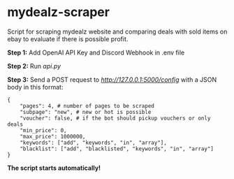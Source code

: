 # mydealz-scraper
 Script for scraping mydealz website and comparing deals with sold items on ebay to evaluate if there is possible profit.

**Step 1:**
Add OpenAI API Key and Discord Webhook in .env file

**Step 2:**
Run *api.py*

**Step 3:**
Send a POST request to *http://127.0.0.1:5000/config* with a JSON body in this format:
```
{
    "pages": 4, # number of pages to be scraped
    "subpage": "new", # new or hot is possible
    "voucher": false, # if the bot should pickup vouchers or only deals
    "min_price": 0,
    "max_price": 1000000,
    "keywords": ["add", "keywords", "in", "array"],
    "blacklist": ["add", "blacklisted", "keywords", "in", "array"]
}
```
**The script starts automatically!**